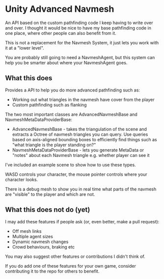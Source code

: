 # Unity Advanced Navmesh

An API based on the custom pathfinding code I keep having to write over and over. I thought it would be nice to 
have my base pathfinding code in one place, where other people can also benefit from it.

This is not a replacement for the Navmesh System, it just lets you work with it at a "lower level". 

You are probably still going to need a NavmeshAgent, but this system can help you be smarter about where your NavmeshAgent goes.

## What this does
Provides a API to help you do more advanced pathfinding such as:
- Working out what triangles in the navmesh have cover from the player
- Custom pathfinding such as flanking

The two most important classes are AdvancedNavmeshBase and NavmeshMetaDataProviderBase:
- AdvancedNavmeshBase - takes the triangulation of the scene and extracts a Octree of navmesh triangles you can query. Use queries based on axis-aligned bounding boxes to efficiently find things such as "what triangle is the player standing on?"
- NavmeshMetaDataProviderBase - lets you generate MetaData or "notes" about each Navmesh triangle e.g. whether player can see it

I've included an example scene to show how to use these types. 

WASD controls your character, the mouse pointer controls where your character looks.

There is a debug mesh to show you in real time what parts of the navmesh are "visible" to the player and which are not.

## What this does not do (yet)

I may add these features if people ask (or, even better, make a pull request):
- Off mesh links
- Multiple agent sizes
- Dynamic navmesh changes
- Crowd behaviours, braking etc

You may also suggest other features or contributions I didn't think of.

If you do add one of these features for your own game, consider contributing it to the repo for others to benefit.